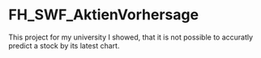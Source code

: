 # FH_SWF_AktienVorhersage

This project for my university I showed, that it is not possible to accuratly predict a stock by its latest chart.
